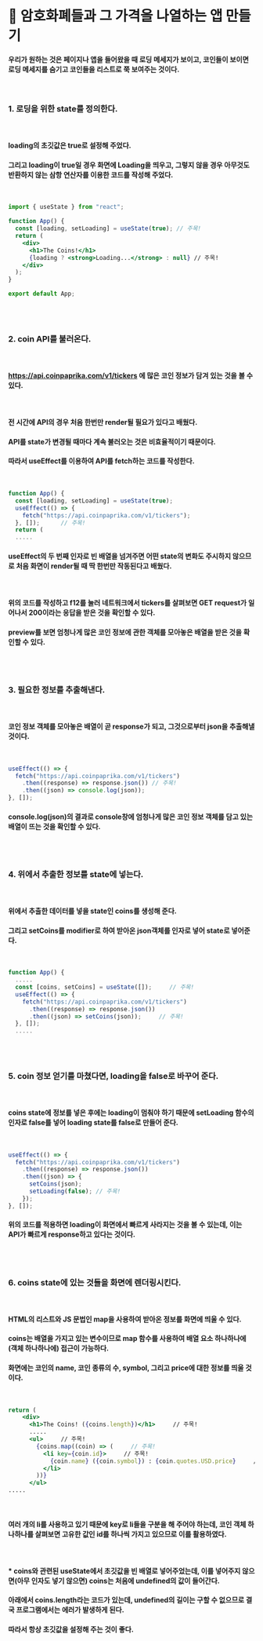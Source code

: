 # 📌 암호화폐들과 그 가격을 나열하는 앱 만들기

#### 우리가 원하는 것은 페이지나 앱을 들어왔을 때 로딩 메세지가 보이고, 코인들이 보이면 로딩 메세지를 숨기고 코인들을 리스트로 쭉 보여주는 것이다.

<br>

### **1. 로딩을 위한 state를 정의한다.**

<br>

#### loading의 초깃값은 true로 설정해 주었다.

#### 그리고 loading이 true일 경우 화면에 Loading을 띄우고, 그렇지 않을 경우 아무것도 반환하지 않는 삼항 연산자를 이용한 코드를 작성해 주었다.

<br>

```jsx
import { useState } from "react";

function App() {
  const [loading, setLoading] = useState(true); // 주목!
  return (
    <div>
      <h1>The Coins!</h1>
      {loading ? <strong>Loading...</strong> : null} // 주목!
    </div>
  );
}

export default App;
```

<br><br>

### **2. coin API를 불러온다.**

<br>

#### https://api.coinpaprika.com/v1/tickers 에 많은 코인 정보가 담겨 있는 것을 볼 수 있다.

<br>

#### 전 시간에 API의 경우 처음 한번만 render될 필요가 있다고 배웠다.

#### API를 state가 변경될 때마다 계속 불러오는 것은 비효율적이기 때문이다.

#### 따라서 **useEffect**를 이용하여 API를 fetch하는 코드를 작성한다.

<br>

```jsx
function App() {
  const [loading, setLoading] = useState(true);
  useEffect(() => {
    fetch("https://api.coinpaprika.com/v1/tickers");
  }, []);      // 주목!
  return (
  .....
```

#### useEffect의 두 번째 인자로 빈 배열을 넘겨주면 어떤 state의 변화도 주시하지 않으므로 처음 화면이 render될 때 딱 한번만 작동된다고 배웠다.

<br>

#### 위의 코드를 작성하고 f12를 눌러 네트워크에서 tickers를 살펴보면 GET request가 일어나서 200이라는 응답을 받은 것을 확인할 수 있다.

#### preview를 보면 엄청나게 많은 코인 정보에 관한 객체를 모아놓은 배열을 받은 것을 확인할 수 있다.

<br><br>

### **3. 필요한 정보를 추출해낸다.**

<br>

#### 코인 정보 객체를 모아놓은 배열이 곧 response가 되고, 그것으로부터 json을 추출해낼 것이다.

<br>

```jsx
useEffect(() => {
  fetch("https://api.coinpaprika.com/v1/tickers")
    .then((response) => response.json()) // 주목!
    .then((json) => console.log(json));
}, []);
```

#### console.log(json)의 결과로 console창에 엄청나게 많은 코인 정보 객체를 담고 있는 배열이 뜨는 것을 확인할 수 있다.

<br><br>

### **4. 위에서 추출한 정보를 state에 넣는다.**

<br>

#### 위에서 추출한 데이터를 넣을 state인 coins를 생성해 준다.

#### 그리고 setCoins를 modifier로 하여 받아온 json객체를 인자로 넣어 state로 넣어준다.

<br>

```jsx
function App() {
  .....
  const [coins, setCoins] = useState([]);     // 주목!
  useEffect(() => {
    fetch("https://api.coinpaprika.com/v1/tickers")
      .then((response) => response.json())
      .then((json) => setCoins(json));     // 주목!
  }, []);
  .....
```

<br><br>

### **5. coin 정보 얻기를 마쳤다면, loading을 false로 바꾸어 준다.**

<br>

#### coins state에 정보를 넣은 후에는 loading이 멈춰야 하기 때문에 setLoading 함수의 인자로 false를 넣어 loading state를 false로 만들어 준다.

<br>

```jsx
useEffect(() => {
  fetch("https://api.coinpaprika.com/v1/tickers")
    .then((response) => response.json())
    .then((json) => {
      setCoins(json);
      setLoading(false); // 주목!
    });
}, []);
```

#### 위의 코드를 적용하면 loading이 화면에서 빠르게 사라지는 것을 볼 수 있는데, 이는 API가 빠르게 response하고 있다는 것이다.

<br><br>

### **6. coins state에 있는 것들을 화면에 렌더링시킨다.**

<br>

#### HTML의 리스트와 JS 문법인 map을 사용하여 받아온 정보를 화면에 띄울 수 있다.

#### coins는 배열을 가지고 있는 변수이므로 map 함수를 사용하여 배열 요소 하나하나에(객체 하나하나에) 접근이 가능하다.

#### 화면에는 코인의 name, 코인 종류의 수, symbol, 그리고 price에 대한 정보를 띄울 것이다.

<br>

```jsx
return (
    <div>
      <h1>The Coins! ({coins.length})</h1>     // 주목!
      .....
      <ul>     // 주목!
        {coins.map((coin) => (     // 주목!
          <li key={coin.id}>     // 주목!
            {coin.name} ({coin.symbol}) : {coin.quotes.USD.price}     // 주목!
          </li>
        ))}
      </ul>
.....
```

<br>

#### 여러 개의 li를 사용하고 있기 때문에 key로 li들을 구분을 해 주어야 하는데, 코인 객체 하나하나를 살펴보면 고유한 값인 id를 하나씩 가지고 있으므로 이를 활용하였다.

<br>

#### \* coins와 관련된 useState에서 초깃값을 빈 배열로 넣어주었는데, 이를 넣어주지 않으면(아무 인자도 넣기 않으면) coins는 처음에 undefined의 값이 들어간다.

#### 아래에서 coins.length라는 코드가 있는데, undefined의 길이는 구할 수 없으므로 결국 프로그램에서는 에러가 발생하게 된다.

#### 따라서 항상 초깃값을 설정해 주는 것이 좋다.
